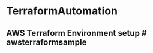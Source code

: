 # TerraformAutomation
 
## AWS Terraform Environment setup #   a w s t e r r a f o r m s a m p l e  
 